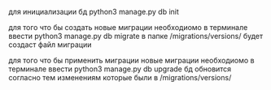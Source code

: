 для инициализации бд 
python3 manage.py db init

для того что бы создать новые миграции 
необходиомо в терминале ввести
python3 manage.py db migrate
в папке /migrations/versions/ будет создаcт файл миграции 

для того что бы применить миграции новые миграции
необходиомо в терминале ввести
python3 manage.py db upgrade
бд обновится согласно тем изменениям которые были в /migrations/versions/